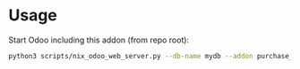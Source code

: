 # Usage

Start Odoo including this addon (from repo root):

```bash
python3 scripts/nix_odoo_web_server.py --db-name mydb --addon purchase_order_archive
```
